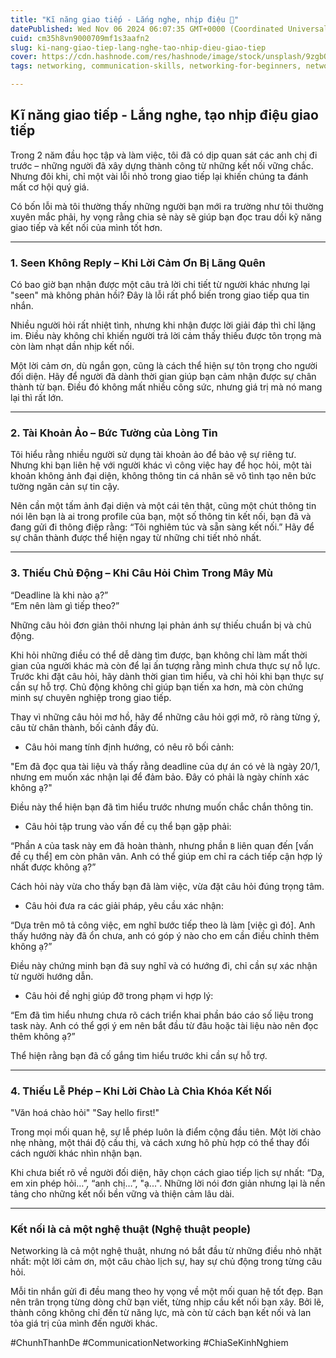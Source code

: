 ```yaml
---
title: "Kĩ năng giao tiếp - Lắng nghe, nhịp điệu 🦁"
datePublished: Wed Nov 06 2024 06:07:35 GMT+0000 (Coordinated Universal Time)
cuid: cm35h8vn9000709mf1s3aafn2
slug: ki-nang-giao-tiep-lang-nghe-tao-nhip-dieu-giao-tiep
cover: https://cdn.hashnode.com/res/hashnode/image/stock/unsplash/9zgbQFzmahA/upload/fd0fcd50eebb82c1c72b23c60f1b8526.jpeg
tags: networking, communication-skills, networking-for-beginners, network-communication, chunhthanhde, chung-nguyen-thanh, nguyen-thanh-chung, chunhthanhde-blog, mistakes-messaging

---
```


## Kĩ năng giao tiếp - Lắng nghe, tạo nhịp điệu giao tiếp

Trong 2 năm đầu học tập và làm việc, tôi đã có dịp quan sát các anh chị đi trước – những người đã xây dựng thành công từ những kết nối vững chắc. Nhưng đôi khi, chỉ một vài lỗi nhỏ trong giao tiếp lại khiến chúng ta đánh mất cơ hội quý giá.  

Có bốn lỗi mà tôi thường thấy những người bạn mới ra trường như tôi thường xuyên mắc phải, hy vọng rằng chia sẻ này sẽ giúp bạn đọc trau dồi kỹ năng giao tiếp và kết nối của mình tốt hơn.  

---

### **1. Seen Không Reply – Khi Lời Cảm Ơn Bị Lãng Quên**  

Có bao giờ bạn nhận được một câu trả lời chi tiết từ người khác nhưng lại "seen" mà không phản hồi? Đây là lỗi rất phổ biến trong giao tiếp qua tin nhắn.  

Nhiều người hỏi rất nhiệt tình, nhưng khi nhận được lời giải đáp thì chỉ lặng im. Điều này không chỉ khiến người trả lời cảm thấy thiếu được tôn trọng mà còn làm nhạt dần nhịp kết nối.  

Một lời cảm ơn, dù ngắn gọn, cũng là cách thể hiện sự tôn trọng cho người đối diện. Hãy để người đã dành thời gian giúp bạn cảm nhận được sự chân thành từ bạn. Điều đó không mất nhiều công sức, nhưng giá trị mà nó mang lại thì rất lớn.  

---

### **2. Tài Khoản Ảo – Bức Tường của Lòng Tin**  

Tôi hiểu rằng nhiều người sử dụng tài khoản ảo để bảo vệ sự riêng tư. Nhưng khi bạn liên hệ với người khác vì công việc hay để học hỏi, một tài khoản không ảnh đại diện, không thông tin cá nhân sẽ vô tình tạo nên bức tường ngăn cản sự tin cậy.  

Nên cần một tấm ảnh đại diện và một cái tên thật, cũng một chút thông tin nói lên bạn là ai trong profile của bạn, một số thông tin kết nối, bạn đã và đang gửi đi thông điệp rằng: “Tôi nghiêm túc và sẵn sàng kết nối.” Hãy để sự chân thành được thể hiện ngay từ những chi tiết nhỏ nhất.  

---

### **3. Thiếu Chủ Động – Khi Câu Hỏi Chìm Trong Mây Mù**  

“Deadline là khi nào ạ?”  
“Em nên làm gì tiếp theo?”  

Những câu hỏi đơn giản thôi nhưng lại phản ánh sự thiếu chuẩn bị và chủ động.  

Khi hỏi những điều có thể dễ dàng tìm được, bạn không chỉ làm mất thời gian của người khác mà còn để lại ấn tượng rằng mình chưa thực sự nỗ lực. Trước khi đặt câu hỏi, hãy dành thời gian tìm hiểu, và chỉ hỏi khi bạn thực sự cần sự hỗ trợ. Chủ động không chỉ giúp bạn tiến xa hơn, mà còn chứng minh sự chuyên nghiệp trong giao tiếp.  

Thay vì những câu hỏi mơ hồ, hãy để những câu hỏi  gợi mở, rõ ràng từng ý, câu từ chân thành, bối cảnh đầy đủ.

- Câu hỏi mang tính định hướng, có nêu rõ bối cảnh:

"Em đã đọc qua tài liệu và thấy rằng deadline của dự án có vẻ là ngày 20/1, nhưng em muốn xác nhận lại để đảm bảo. Đây có phải là ngày chính xác không ạ?"

Điều này thể hiện bạn đã tìm hiểu trước nhưng muốn chắc chắn thông tin.

- Câu hỏi tập trung vào vấn đề cụ thể bạn gặp phải:

“Phần `A` của task này em đã hoàn thành, nhưng phần `B` liên quan đến [vấn đề cụ thể] em còn phân vân. Anh có thể giúp em chỉ ra cách tiếp cận hợp lý nhất được không ạ?”

Cách hỏi này vừa cho thấy bạn đã làm việc, vừa đặt câu hỏi đúng trọng tâm.

- Câu hỏi đưa ra các giải pháp, yêu cầu xác nhận:

“Dựa trên mô tả công việc, em nghĩ bước tiếp theo là làm [việc gì đó]. Anh thấy hướng này đã ổn chưa, anh có góp ý nào cho em cần điều chỉnh thêm không ạ?”

Điều này chứng minh bạn đã suy nghĩ và có hướng đi, chỉ cần sự xác nhận từ người hướng dẫn.

- Câu hỏi đề nghị giúp đỡ trong phạm vi hợp lý:

“Em đã tìm hiểu nhưng chưa rõ cách triển khai phần báo cáo số liệu trong task này. Anh có thể gợi ý em nên bắt đầu từ đâu hoặc tài liệu nào nên đọc thêm không ạ?”

Thể hiện rằng bạn đã cố gắng tìm hiểu trước khi cần sự hỗ trợ.

---

### **4. Thiếu Lễ Phép – Khi Lời Chào Là Chìa Khóa Kết Nối**  

"Văn hoá chào hỏi"
"Say hello first!"

Trong mọi mối quan hệ, sự lễ phép luôn là điểm cộng đầu tiên. Một lời chào nhẹ nhàng, một thái độ cầu thị, và cách xưng hô phù hợp có thể thay đổi cách người khác nhìn nhận bạn.  

Khi chưa biết rõ về người đối diện, hãy chọn cách giao tiếp lịch sự nhất: “Dạ, em xin phép hỏi…”, “anh chị…”, "ạ...". Những lời nói đơn giản nhưng lại là nền tảng cho những kết nối bền vững và thiện cảm lâu dài.  

---

### Kết nối là cả một nghệ thuật (Nghệ thuật people) 

Networking là cả một nghệ thuật, nhưng nó bắt đầu từ những điều nhỏ nhặt nhất: một lời cảm ơn, một câu chào lịch sự, hay sự chủ động trong từng câu hỏi.  

Mỗi tin nhắn gửi đi đều mang theo hy vọng về một mối quan hệ tốt đẹp. Bạn nên trân trọng từng dòng chữ bạn viết, từng nhịp cầu kết nối bạn xây. Bởi lẽ, thành công không chỉ đến từ năng lực, mà còn từ cách bạn kết nối và lan tỏa giá trị của mình đến người khác.  

#ChunhThanhDe #CommunicationNetworking #ChiaSeKinhNghiem